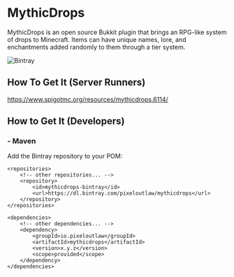 # MythicDrops
MythicDrops is an open source Bukkit plugin that brings an RPG-like system of drops to Minecraft. Items can
have unique names, lore, and enchantments added randomly to them through a tier system.

![Bintray](https://img.shields.io/bintray/v/pixeloutlaw/mythicdrops/MythicDrops?style=flat-square)

## How To Get It (Server Runners)
https://www.spigotmc.org/resources/mythicdrops.6114/

## How to Get It (Developers)

### - Maven
Add the Bintray repository to your POM:
```
<repositories>
    <!-- other repositories... -->
    <repository>
        <id>mythicdrops-bintray</id>
        <url>https://dl.bintray.com/pixeloutlaw/mythicdrops</url>
    </repository>
</repositories>

<dependencies>
    <!-- other dependencies... -->
    <dependency>
        <groupId>io.pixeloutlaw</groupId>
        <artifactId>mythicdrops</artifactId>
        <version>x.y.z</version>
        <scope>provided</scope>
    </dependency>
</dependencies>
```
